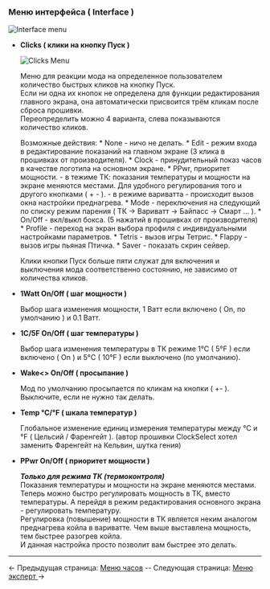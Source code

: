 ### Меню интерфейса ( Interface )

![Interface menu](http://i345.photobucket.com/albums/p374/ClockSelect/eVic/interface_zpshqw8kg89.png)

  * __Clicks ( клики на кнопку Пуск )__
  
    ![Clicks Menu](http://i345.photobucket.com/albums/p374/ClockSelect/clicks_zpsoqy6ngvh.png)
        
    Меню для реакции мода на определенное пользователем количество быстрых кликов на кнопку Пуск.  
    Если ни одна их кнопок не определена для функции редактирования главного экрана, она автоматически присвоится трём кликам после сброса прошивки.  
    Переопределить можно 4 варианта, слева показываются количество кликов.
 
    Возможные действия:
        * None - ничо не делать.
        * Edit - режим входа в редактирование показаний на главном экране (3 клика в прошивках от производителя).
        * Clock - принудительный показ часов в качестве логотипа на основном экране.
        * PPwr, приоритет мощности.
         - в тежиме ТК: показания температуры и мощности на экране меняются местами. Для удобного регулирования того и другого кнопками ( + - ).
         - в режиме вариватта - происходит вызов окна настройки преднагрева.
        * Mode - переключения на следующий по списку режим парения ( ТК -> Вариватт -> Байпасс -> Смарт ... ).
        * On/Off - вкл/выкл бокса. (5 нажатий в прошивках от производителя)
        * Profile - переход на экран выбора профиля с индивидуальными настройками параметров.
        * Tetris - вызов игры Тетрис.
        * Flappy - вызов игры пьяная Птичка.
        * Saver - показать скрин сейвер.

     Клики кнопки Пуск больше пяти служат для включения и выключения мода соответственно состоянию, не зависимо от количества кликов.  

 * __1Watt On/Off ( шаг мощности )__

    Выбор шага изменения мощности, 1 Ватт если включено ( On, по умолчанию ) и 0.1 Ватт.

  * __1C/5F On/Off ( шаг температуры )__
  
    Выбор шага изменения температуры в ТК режиме 1°C ( 5°F ) если включено ( On ) и 5°C ( 10°F ) если выключено (по умолчанию).

  * __Wake<> On/Off ( просыпание )__

    Мод по умолчанию просыпается по кликам на кнопки ( +- ). Выключите, если не нужно так делать.

  * __Temp °C/°F ( шкала температур )__

    Глобальное изменение единиц измерения температуры между °C и °F ( Цельсий / Фаренгейт ). (автор прошивки ClockSelect хотел заменить Фаренгейт на Кельвин, шутка гения)

  * __PPwr On/Off ( приоритет мощности )__
  
    *__Только для режима ТК (термоконтроля)__*  
    Показания температуры и мощности на экране меняются местами. Теперь можно быстро регулировать мощность в ТК, вместо температуры. А перейдя в режим редактирования основного экрана - регулировать температуру.  
    Регулировка (повышение) мощности в ТК является неким аналогом преднагрева койла в вариватте. Чем выше выставлена мощность, тем быстрее разогрев койла.  
    И данная настройка просто позволит вам быстрее это делать.

-----

← Предыдущая страница: [Меню часов](clock_ru.md) --  Следующая страница: [Меню эксперт ](expert_ru.md)→
